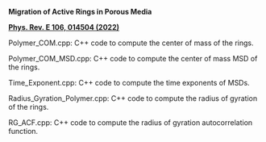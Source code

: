 **Migration of Active Rings in Porous Media**

**[Phys. Rev. E 106, 014504 (2022)](https://journals.aps.org/pre/abstract/10.1103/PhysRevE.106.014504)**

Polymer_COM.cpp: C++ code to compute the center of mass of the rings. 

Polymer_COM_MSD.cpp: C++ code to compute the center of mass MSD of the rings.

Time_Exponent.cpp: C++ code to compute the time exponents of MSDs. 

Radius_Gyration_Polymer.cpp: C++ code to compute the radius of gyration of the rings.

RG_ACF.cpp: C++ code to compute the radius of gyration autocorrelation function.



